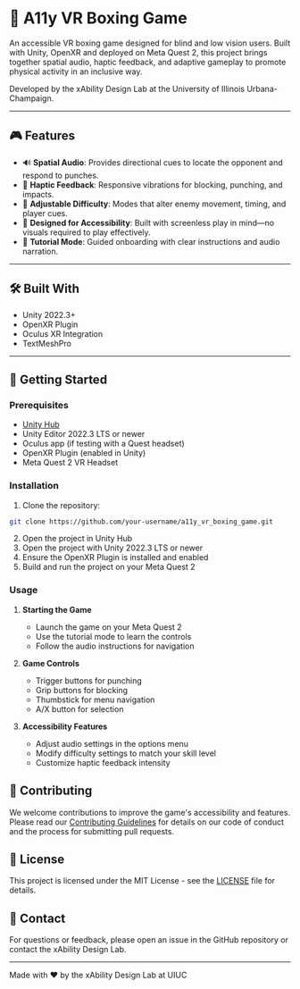 # 🥊 A11y VR Boxing Game

An accessible VR boxing game designed for blind and low vision users. Built with Unity, OpenXR and deployed on Meta Quest 2, this project brings together spatial audio, haptic feedback, and adaptive gameplay to promote physical activity in an inclusive way.

Developed by the xAbility Design Lab at the University of Illinois Urbana-Champaign.

---

## 🎮 Features

- 🔊 **Spatial Audio**: Provides directional cues to locate the opponent and respond to punches.
- 🤝 **Haptic Feedback**: Responsive vibrations for blocking, punching, and impacts.
- 🧩 **Adjustable Difficulty**: Modes that alter enemy movement, timing, and player cues.
- 🦯 **Designed for Accessibility**: Built with screenless play in mind—no visuals required to play effectively.
- 🧠 **Tutorial Mode**: Guided onboarding with clear instructions and audio narration.

---

## 🛠️ Built With

- Unity 2022.3+
- OpenXR Plugin
- Oculus XR Integration
- TextMeshPro

---

## 🚀 Getting Started

### Prerequisites

- [Unity Hub](https://unity.com/download)
- Unity Editor 2022.3 LTS or newer
- Oculus app (if testing with a Quest headset)
- OpenXR Plugin (enabled in Unity)
- Meta Quest 2 VR Headset

### Installation

1. Clone the repository:
   
```bash
git clone https://github.com/your-username/a11y_vr_boxing_game.git
```

2. Open the project in Unity Hub
3. Open the project with Unity 2022.3 LTS or newer
4. Ensure the OpenXR Plugin is installed and enabled
5. Build and run the project on your Meta Quest 2

### Usage

1. **Starting the Game**
   - Launch the game on your Meta Quest 2
   - Use the tutorial mode to learn the controls
   - Follow the audio instructions for navigation

2. **Game Controls**
   - Trigger buttons for punching
   - Grip buttons for blocking
   - Thumbstick for menu navigation
   - A/X button for selection

3. **Accessibility Features**
   - Adjust audio settings in the options menu
   - Modify difficulty settings to match your skill level
   - Customize haptic feedback intensity

## 📝 Contributing

We welcome contributions to improve the game's accessibility and features. Please read our [Contributing Guidelines](CONTRIBUTING.md) for details on our code of conduct and the process for submitting pull requests.

## 📄 License

This project is licensed under the MIT License - see the [LICENSE](LICENSE) file for details.

## 📧 Contact

For questions or feedback, please open an issue in the GitHub repository or contact the xAbility Design Lab.

---

Made with ❤️ by the xAbility Design Lab at UIUC
